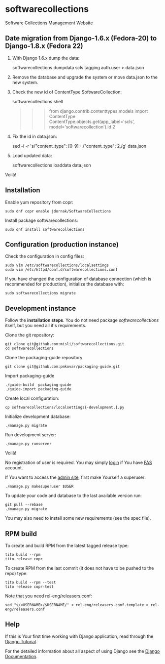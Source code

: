 softwarecollections
===================

Software Collections Management Website


Date migration from Django-1.6.x (Fedora-20) to Django-1.8.x (Fedora 22)
-------------------------------------------------------------------

1. With Django 1.6.x dump the data:

    softwarecollections dumpdata scls tagging auth.user > data.json

2. Remove the database and upgrade the system or move data.json to the new system.

3. Check the new id of ContentType SoftwareCollection:

    softwarecollections shell
    >>> from django.contrib.contenttypes.models import ContentType
    >>> ContentType.objects.get(app_label='scls', model='softwarecollection').id
    2

4. Fix the id in data.json:

    sed -i -r 's/"content_type": [0-9]+,/"content_type": 2,/g' data.json

5. Load updated data:

    softwarecollections loaddata data.json

Voilà!


Installation
------------

Enable yum repository from copr:

    sudo dnf copr enable jdornak/SoftwareCollections

Install package softwarecollections:

    sudo dnf install softwarecollections


Configuration (production instance)
-----------------------------------

Check the configuration in config files:

    sudo vim /etc/softwarecollections/localsettings
    sudo vim /etc/httpd/conf.d/softwarecollections.conf

If you have changed the configuration of database connection
(which is recommended for production), initialize the database with:

    sudo softwarecollections migrate


Development instance
--------------------

Follow the **installation steps**. You do not need package
*softwarecollections* itself, but you need all it's requirements.

Clone the git repository:

    git clone git@github.com:misli/softwarecollections.git
    cd softwarecollections

Clone the packaging-guide repository

    git clone git@github.com:pmkovar/packaging-guide.git

Import packaging-guide

    ./guide-build  packaging-guide
    ./guide-import packaging-guide

Create local configuration:

    cp softwarecollections/localsettings{-development,}.py

Initialize development database:

    ./manage.py migrate

Run development server:

    ./manage.py runserver

Voilà!

No registration of user is required.
You may simply [login](http://127.0.0.1:8000/login) if You have
[FAS](https://admin.fedoraproject.org/accounts/) account.

If You want to access the [admin site](http://127.0.0.1:8000/admin/),
first make Yourself a superuser:

    ./manage.py makesuperuser $USER

To update your code and database to the last available version run:

    git pull --rebase
    ./manage.py migrate

You may also need to install some new requirements (see the spec file).


RPM build
---------

To create and build RPM from the latest tagged release type:

    tito build --rpm
    tito release copr

To create RPM from the last commit (it does not have to be pushed to the repo) type:

    tito build --rpm --test
    tito release copr-test

Note that you need rel-eng/releasers.conf:

    sed "s/<USERNAME>/$USERNAME/" < rel-eng/releasers.conf.template > rel-eng/releasers.conf


Help
----

If this is Your first time working with Django application, read through the
[Django Tutorial](https://docs.djangoproject.com/en/1.8/intro/tutorial01/).

For the detailed information about all aspect of using Django see the
[Django Documentation](https://docs.djangoproject.com/en/1.8/).

